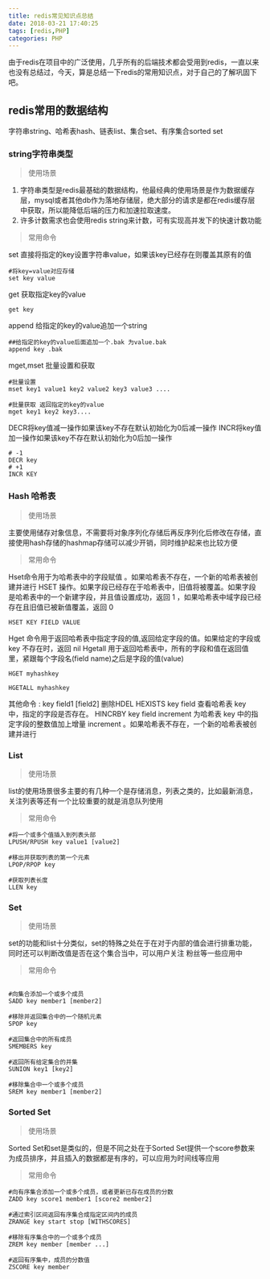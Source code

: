 ```yaml
---
title: redis常见知识点总结
date: 2018-03-21 17:40:25
tags: [redis,PHP]
categories: PHP
---
```

由于redis在项目中的广泛使用，几乎所有的后端技术都会受用到redis，一直以来也没有总结过，今天，算是总结一下redis的常用知识点，对于自己的了解巩固下吧。
<!--more-->

## redis常用的数据结构

字符串string、哈希表hash、链表list、集合set、有序集合sorted set

### string字符串类型

>使用场景

1. 字符串类型是redis最基础的数据结构，他最经典的使用场景是作为数据缓存层，mysql或者其他db作为落地存储层，绝大部分的请求是都在redis缓存层中获取，所以能降低后端的压力和加速拉取速度。
2. 许多计数需求也会使用redis string来计数，可有实现高并发下的快速计数功能

>常用命令

set 直接将指定的key设置字符串value，如果该key已经存在则覆盖其原有的值

```
#将key=value对应存储
set key value 
```

get 获取指定key的value

```
get key
```

append 给指定的key的value追加一个string

```
##给指定的key的value后面追加一个.bak 为value.bak
append key .bak 
```

mget,mset 批量设置和获取

```
#批量设置
mset key1 value1 key2 value2 key3 value3 ....

#批量获取 返回指定的key的value
mget key1 key2 key3....

```

DECR将key值减一操作如果该key不存在默认初始化为0后减一操作
INCR将key值加一操作如果该key不存在默认初始化为0后加一操作

```
# -1
DECR key 
# +1
INCR KEY
```

### Hash 哈希表

>使用场景

主要使用储存对象信息，不需要将对象序列化存储后再反序列化后修改在存储，直接使用hash存储的hashmap存储可以减少开销，同时维护起来也比较方便

>常用命令

Hset命令用于为哈希表中的字段赋值 。如果哈希表不存在，一个新的哈希表被创建并进行 HSET 操作。如果字段已经存在于哈希表中，旧值将被覆盖。如果字段是哈希表中的一个新建字段，并且值设置成功，返回 1 ，如果哈希表中域字段已经存在且旧值已被新值覆盖，返回 0 

```
HSET KEY FIELD VALUE 
```

Hget 命令用于返回哈希表中指定字段的值,返回给定字段的值。如果给定的字段或 key 不存在时，返回 nil 
Hgetall 用于返回哈希表中，所有的字段和值在返回值里，紧跟每个字段名(field name)之后是字段的值(value)

```
HGET myhashkey

HGETALL myhashkey

```

其他命令 :
key field1 \[field2\] 删除HDEL 
HEXISTS key field 查看哈希表 key 中，指定的字段是否存在。
HINCRBY key field increment 为哈希表 key 中的指定字段的整数值加上增量 increment 。如果哈希表不存在，一个新的哈希表被创建并进行

### List 

>使用场景

list的使用场景很多主要的有几种一个是存储消息，列表之类的，比如最新消息，关注列表等还有一个比较重要的就是消息队列使用

>常用命令

```
#将一个或多个值插入到列表头部
LPUSH/RPUSH key value1 [value2] 

#移出并获取列表的第一个元素
LPOP/RPOP key 

#获取列表长度
LLEN key 

```


### Set

>使用场景

set的功能和list十分类似，set的特殊之处在于在对于内部的值会进行排重功能，同时还可以判断改值是否在这个集合当中，可以用户关注 粉丝等一些应用中

>常用命令

```

#向集合添加一个或多个成员
SADD key member1 [member2] 

#移除并返回集合中的一个随机元素
SPOP key 

#返回集合中的所有成员
SMEMBERS key 

#返回所有给定集合的并集
SUNION key1 [key2] 

#移除集合中一个或多个成员
SREM key member1 [member2] 
```

### Sorted Set

>使用场景

Sorted Set和set是类似的，但是不同之处在于Sorted Set提供一个score参数来为成员排序，并且插入的数据都是有序的，可以应用为时间线等应用

>常用命令

```
#向有序集合添加一个或多个成员，或者更新已存在成员的分数
ZADD key score1 member1 [score2 member2] 

#通过索引区间返回有序集合成指定区间内的成员
ZRANGE key start stop [WITHSCORES]

#移除有序集合中的一个或多个成员
ZREM key member [member ...] 

#返回有序集中，成员的分数值
ZSCORE key member 
```


